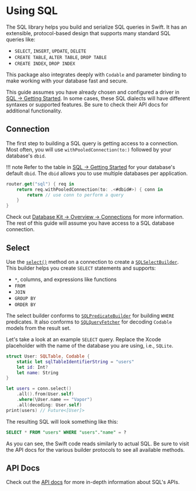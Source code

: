 # Using SQL

The SQL library helps you build and serialize SQL queries in Swift. It has an extensible, protocol-based design that supports many standard SQL queries like:

- `SELECT`, `INSERT`, `UPDATE`, `DELETE`
- `CREATE TABLE`, `ALTER TABLE`, `DROP TABLE`
- `CREATE INDEX`, `DROP INDEX`

This package also integrates deeply with `Codable` and parameter binding to make working with your database fast and secure.

This guide assumes you have already chosen and configured a driver in [SQL &rarr; Getting Started](getting-started.md). In some cases, these SQL dialects will have different syntaxes or supported features. Be sure to check their API docs for additional functionality. 

## Connection

The first step to building a SQL query is getting access to a connection. Most often, you will use `withPooledConnection(to:)` followed by your database's `dbid`. 

!!! note
    Refer to the table in [SQL &rarr; Getting Started](getting-started.md) for your database's default `dbid`. 
    The `dbid` allows you to use multiple databases per application.

```swift
router.get("sql") { req in
    return req.withPooledConnection(to: .<#dbid#>) { conn in
        return // use conn to perform a query
    }
}
```

Check out [Database Kit &rarr; Overview &rarr; Connections](../database-kit/overview.md#connections) for more information. The rest of this guide will assume you have access to a SQL database connection.

## Select

Use the [`select()`](https://api.vapor.codes/sql/latest/SQL/Protocols/SQLConnection.html#/s:3SQL13SQLConnectionPAAE6selectAA16SQLSelectBuilderCyxGyF) method on a connection to create a [`SQLSelectBuilder`](https://api.vapor.codes/sql/latest/SQL/Classes/SQLSelectBuilder.html). This builder helps you create `SELECT` statements and supports:

- `*`, columns, and expressions like functions
- `FROM`
- `JOIN`
- `GROUP BY`
- `ORDER BY`

The select builder conforms to [`SQLPredicateBuilder`](https://api.vapor.codes/sql/latest/SQL/Protocols/SQLPredicateBuilder.html) for building `WHERE` predicates. It also conforms to [`SQLQueryFetcher`](https://api.vapor.codes/sql/latest/SQL/Protocols/SQLQueryFetcher.html) for decoding `Codable` models from the result set.

Let's take a look at an example `SELECT` query. Replace the Xcode placeholder with the name of the database you are using, i.e., `SQLite`. 

```swift
struct User: SQLTable, Codable {
    static let sqlTableIdentifierString = "users"
    let id: Int?
    let name: String
}

let users = conn.select()
    .all().from(User.self)
    .where(\User.name == "Vapor")
    .all(decoding: User.self)
print(users) // Future<[User]>
```

The resulting SQL will look something like this:

```sql
SELECT * FROM "users" WHERE "users"."name" = ?
```

As you can see, the Swift code reads similarly to actual SQL. Be sure to visit the API docs for the various builder protocols to see all available methods.

## API Docs

Check out the [API docs](https://api.vapor.codes/sql/latest/SQL/index.html) for more in-depth information about SQL's APIs.
